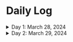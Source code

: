 # Daily Log

<details>
  <summary>Day 1: March 28, 2024</summary>

  ### Today's Progress:
  * Started React course on freeCodeCamp, 20/47 completed
  * Started Command Line basics by [Traversy Media](https://www.youtube.com/watch?v=uwAqEzhyjtw&list=PPSV)
  * Started React Course on Odin Projects. Completed 7/26

  ### Link to work:
  * Started a frontend challenge on frontend mentor
  * [social-media-dashboard]( https://0tieno.github.io/Social-media-dashboard-with-theme-switcher/)

  ### New thing(s) learned:
  1. Basic Commands. See the [gist file](https://gist.github.com/0tieno/78c465b02217a830825eb648dd4ba582)
  2. Props,
  3. JSX,
  4. best react structure,
  5. Components,
  6.  Rendering Techniques in Lists and components,
  7.  Keys in React

  ### Thoughts:
  * That which at first seems difficult by constant repetition grows easy.

  ### Time spent coding
  * 1hr 23mins
</details>

<details>
  <summary>Day 2: March 29, 2024</summary>
  
  ### Today's Progress:

  ### Link to work:

  ### New things learned:

  ### Thoughts:

  ### Time spent
</details>
